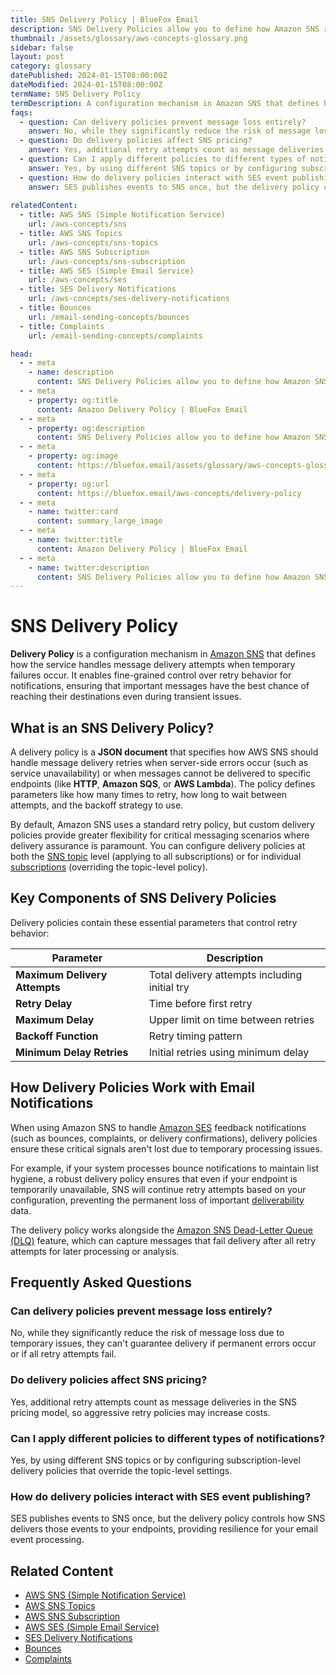 ```yaml
---
title: SNS Delivery Policy | BlueFox Email
description: SNS Delivery Policies allow you to define how Amazon SNS retries message delivery when server-side errors occur or when messages cannot be delivered to specific endpoints.
thumbnail: /assets/glossary/aws-concepts-glossary.png
sidebar: false
layout: post
category: glossary
datePublished: 2024-01-15T08:00:00Z
dateModified: 2024-01-15T08:00:00Z
termName: SNS Delivery Policy
termDescription: A configuration mechanism in Amazon SNS that defines how the service handles message delivery attempts when temporary failures occur.
faqs:
  - question: Can delivery policies prevent message loss entirely?
    answer: No, while they significantly reduce the risk of message loss due to temporary issues, they can't guarantee delivery if permanent errors occur or if all retry attempts fail.
  - question: Do delivery policies affect SNS pricing?
    answer: Yes, additional retry attempts count as message deliveries in the SNS pricing model, so aggressive retry policies may increase costs.
  - question: Can I apply different policies to different types of notifications?
    answer: Yes, by using different SNS topics or by configuring subscription-level delivery policies that override the topic-level settings.
  - question: How do delivery policies interact with SES event publishing?
    answer: SES publishes events to SNS once, but the delivery policy controls how SNS delivers those events to your endpoints, providing resilience for your email event processing.
    
relatedContent:
  - title: AWS SNS (Simple Notification Service)
    url: /aws-concepts/sns
  - title: AWS SNS Topics
    url: /aws-concepts/sns-topics
  - title: AWS SNS Subscription
    url: /aws-concepts/sns-subscription
  - title: AWS SES (Simple Email Service)
    url: /aws-concepts/ses
  - title: SES Delivery Notifications
    url: /aws-concepts/ses-delivery-notifications
  - title: Bounces
    url: /email-sending-concepts/bounces
  - title: Complaints
    url: /email-sending-concepts/complaints

head:
  - - meta
    - name: description
      content: SNS Delivery Policies allow you to define how Amazon SNS retries message delivery when server-side errors occur or when messages cannot be delivered to specific endpoints.
  - - meta
    - property: og:title
      content: Amazon Delivery Policy | BlueFox Email
  - - meta
    - property: og:description
      content: SNS Delivery Policies allow you to define how Amazon SNS retries message delivery when server-side errors occur or when messages cannot be delivered to specific endpoints.
  - - meta
    - property: og:image
      content: https://bluefox.email/assets/glossary/aws-concepts-glossary.png
  - - meta
    - property: og:url
      content: https://bluefox.email/aws-concepts/delivery-policy
  - - meta
    - name: twitter:card
      content: summary_large_image
  - - meta
    - name: twitter:title
      content: Amazon Delivery Policy | BlueFox Email
  - - meta
    - name: twitter:description
      content: SNS Delivery Policies allow you to define how Amazon SNS retries message delivery when server-side errors occur or when messages cannot be delivered to specific endpoints.
---
```

<GlossaryNavigation/>

# SNS Delivery Policy

**Delivery Policy** is a configuration mechanism in [Amazon SNS](/aws-concepts/sns) that defines how the service handles message delivery attempts when temporary failures occur. It enables fine-grained control over retry behavior for notifications, ensuring that important messages have the best chance of reaching their destinations even during transient issues.

## What is an SNS Delivery Policy?

A delivery policy is a **JSON document** that specifies how AWS SNS should handle message delivery retries when server-side errors occur (such as service unavailability) or when messages cannot be delivered to specific endpoints (like **HTTP**, **Amazon SQS**, or **AWS Lambda**). The policy defines parameters like how many times to retry, how long to wait between attempts, and the backoff strategy to use.

By default, Amazon SNS uses a standard retry policy, but custom delivery policies provide greater flexibility for critical messaging scenarios where delivery assurance is paramount. You can configure delivery policies at both the [SNS topic](/aws-concepts/sns-topics) level (applying to all subscriptions) or for individual [subscriptions](/aws-concepts/sns-subscription) (overriding the topic-level policy).

## Key Components of SNS Delivery Policies

Delivery policies contain these essential parameters that control retry behavior:

| Parameter | Description |
|-----------|-------------|
 **Maximum Delivery Attempts** | Total delivery attempts including initial try |
| **Retry Delay** | Time before first retry |
| **Maximum Delay** | Upper limit on time between retries |
| **Backoff Function** | Retry timing pattern |
| **Minimum Delay Retries** | Initial retries using minimum delay |

## How Delivery Policies Work with Email Notifications

When using Amazon SNS to handle [Amazon SES](/aws-concepts/ses) feedback notifications (such as bounces, complaints, or delivery confirmations), delivery policies ensure these critical signals aren't lost due to temporary processing issues.

For example, if your system processes bounce notifications to maintain list hygiene, a robust delivery policy ensures that even if your endpoint is temporarily unavailable, SNS will continue retry attempts based on your configuration, preventing the permanent loss of important [deliverability](/email-sending-concepts/deliverability.md) data.

The delivery policy works alongside the [Amazon SNS Dead-Letter Queue (DLQ)](https://docs.aws.amazon.com/sns/latest/dg/sns-dead-letter-queues.html) feature, which can capture messages that fail delivery after all retry attempts for later processing or analysis.

## Frequently Asked Questions

### Can delivery policies prevent message loss entirely?

No, while they significantly reduce the risk of message loss due to temporary issues, they can't guarantee delivery if permanent errors occur or if all retry attempts fail.

### Do delivery policies affect SNS pricing?

Yes, additional retry attempts count as message deliveries in the SNS pricing model, so aggressive retry policies may increase costs.

### Can I apply different policies to different types of notifications?

Yes, by using different SNS topics or by configuring subscription-level delivery policies that override the topic-level settings.

### How do delivery policies interact with SES event publishing?

SES publishes events to SNS once, but the delivery policy controls how SNS delivers those events to your endpoints, providing resilience for your email event processing.

## Related Content

- [AWS SNS (Simple Notification Service)](/aws-concepts/sns)
- [AWS SNS Topics](/aws-concepts/sns-topics)
- [AWS SNS Subscription](/aws-concepts/sns-subscription)
- [AWS SES (Simple Email Service)](/aws-concepts/ses)
- [SES Delivery Notifications](/aws-concepts/ses-delivery-notifications)
- [Bounces](/email-sending-concepts/bounces)
- [Complaints](/email-sending-concepts/complaints)

<GlossaryCTA />
